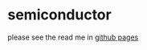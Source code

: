# semiconductor

please see the read me in [github pages](https://mk8j.github.io/defectsInSemiconductors/)
